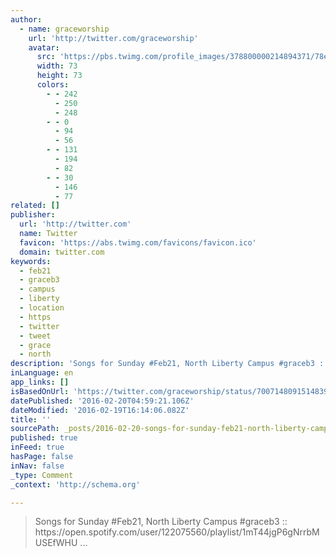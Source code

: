 ```yaml
---
author:
  - name: graceworship
    url: 'http://twitter.com/graceworship'
    avatar:
      src: 'https://pbs.twimg.com/profile_images/378800000214894371/78ea3a928ed48976703ba7f47edc24ef_bigger.jpeg'
      width: 73
      height: 73
      colors:
        - - 242
          - 250
          - 248
        - - 0
          - 94
          - 56
        - - 131
          - 194
          - 82
        - - 30
          - 146
          - 77
related: []
publisher:
  url: 'http://twitter.com'
  name: Twitter
  favicon: 'https://abs.twimg.com/favicons/favicon.ico'
  domain: twitter.com
keywords:
  - feb21
  - graceb3
  - campus
  - liberty
  - location
  - https
  - twitter
  - tweet
  - grace
  - north
description: 'Songs for Sunday #Feb21, North Liberty Campus #graceb3 :: https://open.spotify.com/user/122075560/playlist/1mT44jgP6gNrrbMUSEfWHU ...'
inLanguage: en
app_links: []
isBasedOnUrl: 'https://twitter.com/graceworship/status/700714809151483904'
datePublished: '2016-02-20T04:59:21.106Z'
dateModified: '2016-02-19T16:14:06.082Z'
title: ''
sourcePath: _posts/2016-02-20-songs-for-sunday-feb21-north-liberty-campus-graceb3-ht.md
published: true
inFeed: true
hasPage: false
inNav: false
_type: Comment
_context: 'http://schema.org'

---
```

> Songs for Sunday &num;Feb21&comma; North Liberty Campus &num;graceb3 &colon;&colon; https&colon;&sol;&sol;open&period;spotify&period;com&sol;user&sol;122075560&sol;playlist&sol;1mT44jgP6gNrrbMUSEfWHU &period;&period;&period;